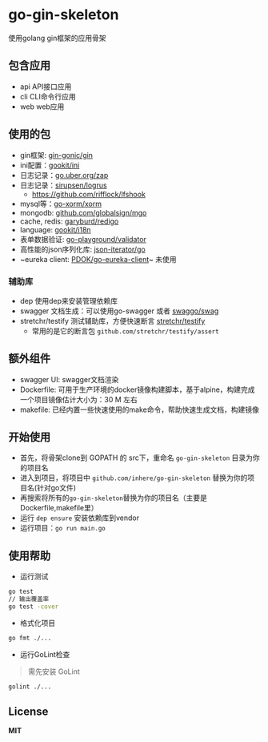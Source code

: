 # go-gin-skeleton

使用golang gin框架的应用骨架

## 包含应用

- api API接口应用
- cli CLI命令行应用
- web web应用

## 使用的包

- gin框架: [gin-gonic/gin](https://github.com/gin-gonic/gin) 
- ini配置：[gookit/ini](https://github.com/gookit/ini)
- 日志记录：[go.uber.org/zap](https://github.com/uber-go/zap)
- 日志记录：[sirupsen/logrus](https://github.com/sirupsen/logrus)
  - https://github.com/rifflock/lfshook
- mysql等：[go-xorm/xorm](https://github.com/go-xorm/xorm)
- mongodb: [github.com/globalsign/mgo](https://github.com/globalsign/mgo)
- cache, redis: [garyburd/redigo](https://github.com/garyburd/redigo/redis)
- language: [gookit/i18n](https://github.com/gookit/i18n)
- 表单数据验证: [go-playground/validator](https://github.com/go-playground/validator)
- 高性能的json序列化库: [json-iterator/go](https://github.com/json-iterator/go) 
- ~eureka client: [PDOK/go-eureka-client](https://github.com/PDOK/go-eureka-client)~ 未使用

### 辅助库

- dep 使用dep来安装管理依赖库
- swagger 文档生成：可以使用go-swagger 或者 [swaggo/swag](https://github.com/swaggo/swag)
- stretchr/testify 测试辅助库，方便快速断言 [stretchr/testify](https://github.com/stretchr/testify)
  - 常用的是它的断言包 `github.com/stretchr/testify/assert`
    
## 额外组件

- swagger UI: swagger文档渲染
- Dockerfile: 可用于生产环境的docker镜像构建脚本，基于alpine，构建完成一个项目镜像估计大小为：30 M 左右
- makefile: 已经内置一些快速使用的make命令，帮助快速生成文档，构建镜像

## 开始使用

- 首先，将骨架clone到 GOPATH 的 src下，重命名 `go-gin-skeleton` 目录为你的项目名
- 进入到项目，将项目中 `github.com/inhere/go-gin-skeleton` 替换为你的项目名(针对go文件)
- 再搜索将所有的`go-gin-skeleton`替换为你的项目名（主要是Dockerfile,makefile里）
- 运行 `dep ensure` 安装依赖库到vendor
- 运行项目：`go run main.go`

## 使用帮助

- 运行测试

```bash
go test
// 输出覆盖率
go test -cover
```

- 格式化项目

```bash
go fmt ./...
```

- 运行GoLint检查

> 需先安装 GoLint

```bash
golint ./...
```

## License

**MIT**
